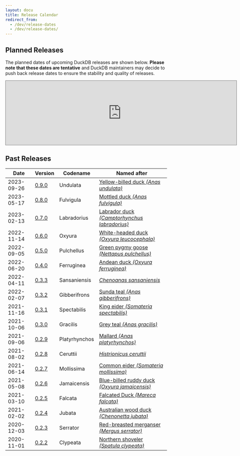 ```yaml
---
layout: docu
title: Release Calendar
redirect_from:
  - /dev/release-dates
  - /dev/release-dates/
---
```


## Planned Releases

The planned dates of upcoming DuckDB releases are shown below.
**Please note that these dates are tentative** and DuckDB maintainers may decide to push back release dates to ensure the stability and quality of releases.

<iframe src="https://calendar.google.com/calendar/embed?height=200&wkst=2&bgcolor=%23ffffff&ctz=Europe%2FAmsterdam&mode=AGENDA&showCalendars=0&showTz=0&showTabs=1&showPrint=0&showDate=1&showNav=1&showTitle=1&title=DuckDB%20Release%20Calendar&src=Y19ycWo2MGhlbmZudWluNWtsYmF0aTZnOWtmZ0Bncm91cC5jYWxlbmRhci5nb29nbGUuY29t&color=%23795548" style="border:solid 1px #777" width="720" height="200" frameborder="0" scrolling="no"></iframe>

## Past Releases

<div class="narrow_table"></div>

| Date | Version | Codename | Named after |
|--|--|--|--|
| 2023-09-26 | [0.9.0](https://github.com/duckdb/duckdb/releases/tag/v0.9.0) | Undulata | [Yellow-billed duck _(Anas undulata)_](https://en.wikipedia.org/wiki/Yellow-billed_duck) |
| 2023-05-17 | [0.8.0](https://github.com/duckdb/duckdb/releases/tag/v0.8.0) | Fulvigula | [Mottled duck _(Anas fulvigula)_](https://en.wikipedia.org/wiki/Mottled_duck) |
| 2023-02-13 | [0.7.0](https://github.com/duckdb/duckdb/releases/tag/v0.7.0) | Labradorius | [Labrador duck _(Camptorhynchus labradorius)_](https://en.wikipedia.org/wiki/Labrador_duck) |
| 2022-11-14 | [0.6.0](https://github.com/duckdb/duckdb/releases/tag/v0.6.0) | Oxyura | [White-headed duck _(Oxyura leucocephala)_](https://en.wikipedia.org/wiki/White-headed_duck) |
| 2022-09-05 | [0.5.0](https://github.com/duckdb/duckdb/releases/tag/v0.5.0) | Pulchellus | [Green pygmy goose _(Nettapus pulchellus)_](https://en.wikipedia.org/wiki/Green_pygmy_goose) |
| 2022-06-20 | [0.4.0](https://github.com/duckdb/duckdb/releases/tag/v0.4.0) | Ferruginea | [Andean duck _(Oxyura ferruginea)_](https://en.wikipedia.org/wiki/Andean_duck) |
| 2022-04-11 | [0.3.3](https://github.com/duckdb/duckdb/releases/tag/v0.3.3) | Sansaniensis | [_Chenoanas sansaniensis_](https://species.wikimedia.org/wiki/Chenoanas_sansaniensis) |
| 2022-02-07 | [0.3.2](https://github.com/duckdb/duckdb/releases/tag/v0.3.2) | Gibberifrons | [Sunda teal _(Anas gibberifrons)_](https://en.wikipedia.org/wiki/Sunda_teal) |
| 2021-11-16 | [0.3.1](https://github.com/duckdb/duckdb/releases/tag/v0.3.1) | Spectabilis | [King eider _(Somateria spectabilis)_](https://en.wikipedia.org/wiki/King_eider)  |
| 2021-10-06 | [0.3.0](https://github.com/duckdb/duckdb/releases/tag/v0.3.0) | Gracilis | [Grey teal _(Anas gracilis)_](https://en.wikipedia.org/wiki/Grey_teal) |
| 2021-09-06 | [0.2.9](https://github.com/duckdb/duckdb/releases/tag/v0.2.9) | Platyrhynchos | [Mallard _(Anas platyrhynchos)_](https://en.wikipedia.org/wiki/Mallard) |
| 2021-08-02 | [0.2.8](https://github.com/duckdb/duckdb/releases/tag/v0.2.8) | Ceruttii | [_Histrionicus ceruttii_](https://en.wikipedia.org/wiki/Harlequin_duck#Taxonomy) |
| 2021-06-14 | [0.2.7](https://github.com/duckdb/duckdb/releases/tag/v0.2.7) | Mollissima | [Common eider _(Somateria mollissima)_](https://en.wikipedia.org/wiki/Common_eider) |
| 2021-05-08 | [0.2.6](https://github.com/duckdb/duckdb/releases/tag/v0.2.6) | Jamaicensis | [Blue-billed ruddy duck _(Oxyura jamaicensis)_](https://en.wikipedia.org/wiki/Ruddy_duck) |
| 2021-03-10 | [0.2.5](https://github.com/duckdb/duckdb/releases/tag/v0.2.5) | Falcata | [Falcated Duck _(Mareca falcata)_](https://en.wikipedia.org/wiki/Falcated_duck) |
| 2021-02-02 | [0.2.4](https://github.com/duckdb/duckdb/releases/tag/v0.2.4) | Jubata | [Australian wood duck _(Chenonetta jubata)_](https://en.wikipedia.org/wiki/Australian_wood_duck) |
| 2020-12-03 | [0.2.3](https://github.com/duckdb/duckdb/releases/tag/v0.2.3) | Serrator | [Red-breasted merganser _(Mergus serrator)_](https://en.wikipedia.org/wiki/Red-breasted_merganser) |
| 2020-11-01 | [0.2.2](https://github.com/duckdb/duckdb/releases/tag/v0.2.2) | Clypeata | [Northern shoveler _(Spatula clypeata)_](https://en.wikipedia.org/wiki/Northern_shoveler) |
